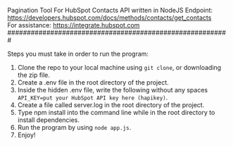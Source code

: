Pagination Tool For HubSpot Contacts API written in NodeJS
Endpoint: https://developers.hubspot.com/docs/methods/contacts/get_contacts <br>
For assistance: https://integrate.hubspot.com
#########################################################

Steps you must take in order to run the program:

1. Clone the repo to your local machine using `git clone`, or downloading the zip file.
2. Create a .env file in the root directory of the project.
3. Inside the hidden .env file, write the following without any spaces `API_KEY=put your HubSpot API key here (hapikey)`.
4. Create a file called server.log in the root directory of the project.
5. Type npm install into the command line while in the root directory to install dependencies.
6. Run the program by using `node app.js`.
7. Enjoy!